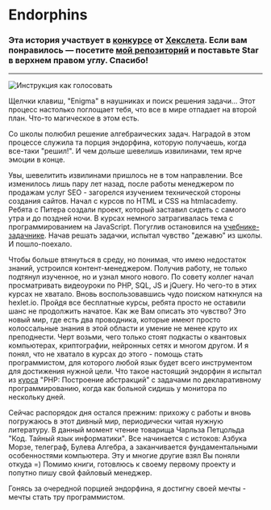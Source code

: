 # Endorphins

### Эта история участвует в [конкурсе](http://mystory.hexlet.io/) от [Хекслета](https://ru.hexlet.io/). Если вам понравилось — посетите [мой репозиторий](https://github.com/MaxiMir/our-stories/blob/master/stories/MaxiMir.md) и поставьте Star в верхнем правом углу. Спасибо!

---

![Инструкция как голосовать](http://joxi.net/v29QMqgiZd7bE2.jpg)


Щелчки клавиш, "Enigma" в наушниках и поиск решения задачи... 
Этот процесс настолько поглощает тебя, что все в мире отпадает на второй план. 
Что-то магическое в этом есть. 

Со школы полюбил решение алгебраических задач. Наградой в этом процессе служила та порция эндорфина, которую получаешь, когда все-таки "решил!". И чем дольше шевелишь извилинами, тем ярче эмоции в конце.

Увы, шевелитить извилинами пришлось не в том направлении. Все изменилось лишь пару лет назад, после работы менеджером по продажам услуг SEO - загорелся изучением технической стороны создания сайтов. Начал с курсов по HTML и CSS на htmlacademy. Ребята с Питера создали проект, который заставил сидеть с самого утра и до поздней ночи. В курсах немного затрагивалась тема с программированием на JavaScript. Погуглив остановился на [учебнике-задачнике](https://learn.javascript.ru). Начав решать задачки, испытал чувство "дежавю" из школы. И пошло-поехало.

Чтобы больше втянуться в среду, но понимая, что имею недостаток знаний, устроился контент-менеджером.
Получив работу, не только подтянул изученное, но и узнал много нового. По совету коллег начал просматривать видеоуроки по PHP, SQL, JS и jQuery. Но чего-то в этих курсах не хватало. Вновь воспользовавшись чудо поиском наткнулся на hexlet.io. Пройдя все бесплатные курсы, ребята просто не оставили шанс не продолжить начатое. Как же Вам описать это чувство? Это новый мир, где есть два проводника, которые имеют просто колоссальные знания в этой области и умение не менее круто их преподнести. Черт возьми, чего только стоят подкасты  о квантовых компьютерах, криптографии, нейронных сетях и многом другом. И я понял, что не хватало в курсах до этого - помощь стать программистом, для которого любой язык будет всего  инструментом для достижения нужной цели. Что такое настоящий эндорфин я испытал из [курса](https://ru.hexlet.io/courses/php-sicp) "PHP: Построение абстракций" с задачами по декларативному программированию, когда как больной сидишь у монитора по нескольку дней.

Сейчас распорядок дня остался прежним: прихожу с работы и вновь погружаюсь в этот дивный мир, периодически читая нужную литературу. В данный момент чтение товарища Чарльза Петцольда "Код. Тайный язык информатики". Все начинается с истоков: Азбука Морзе, телеграф, Булева Алгебра, а заканчивается фундаментальными особенностями компьютера. Эту и многие другие взял Вы поняли откуда =)
Помимо книги, готовлюсь к своему первому проекту и попутно пишу свой файловый менеджер.

Гонясь за очередной порцией эндорфина, я достигну своей мечты - мечты стать тру программистом. 





